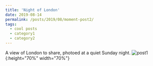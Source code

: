 ```yaml
---
title: 'Night of London'
date: 2019-08-14
permalink: /posts/2019/08/moment-post2/
tags:
  - cool posts
  - category1
  - category2
---
```


A view of London to share, photoed at a quiet Sunday night.
![post1](https://yuezhu71.github.io/personal-website/images/moments-pics/moment-pic2.jpg){:height="70%" width="70%"}
